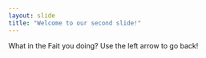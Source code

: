 ```yaml
---
layout: slide
title: "Welcome to our second slide!"
---
```

What in the Fait you doing?
Use the left arrow to go back!

